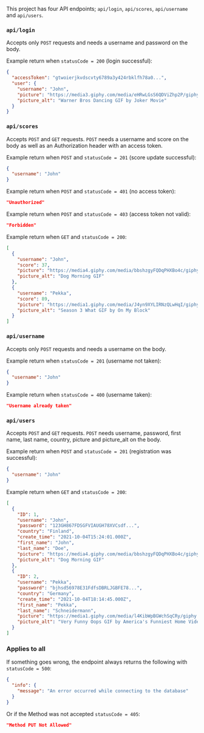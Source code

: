 This project has four API endpoints; `api/login`, `api/scores`, `api/username` and `api/users`.

### `api/login`

Accepts only `POST` requests and needs a username and password on the body.

Example return when `statusCode = 200` (login successful):

```json
{
  "accessToken": "gtwoierjkvdscvty6789a3y424rbklfh78a0...",
  "user": {
    "username": "John",
    "picture": "https://media3.giphy.com/media/eHRwLGsS6QDViZhp2P/giphy.gif...",
    "picture_alt": "Warner Bros Dancing GIF by Joker Movie"
  }
}
```

### `api/scores`

Accepts `POST` and `GET` requests. `POST` needs a username and score on the body as well as an Authorization header with
an access token.

Example return when `POST` and `statusCode = 201` (score update successful):

```json
{
  "username": "John"
}
```

Example return when `POST` and `statusCode = 401` (no access token):

```json
"Unauthorized"
```

Example return when `POST` and `statusCode = 403` (access token not valid):

```json
"Forbidden"
```

Example return when `GET` and `statusCode = 200`:

```json
[
  {
    "username": "John",
    "score": 37,
    "picture": "https://media4.giphy.com/media/bbshzgyFQDqPHXBo4c/giphy.gif...",
    "picture_alt": "Dog Morning GIF"
  },
  {
    "username": "Pekka",
    "score": 89,
    "picture": "https://media1.giphy.com/media/J4yn9XYLIRNzQLwHqI/giphy.gif...",
    "picture_alt": "Season 3 What GIF by On My Block"
  }
]
```

### `api/username`

Accepts only `POST` requests and needs a username on the body.

Example return when `statusCode = 201` (username not taken):

```json
{
  "username": "John"
}
```

Example return when `statusCode = 400` (username taken):

```json
"Username already taken"
```

### `api/users`

Accepts `POST` and `GET` requests. `POST` needs username, password, first name, last name, country, picture and
picture_alt on the body.

Example return when `POST` and `statusCode = 201` (registration was successful):

```json
{
  "username": "John"
}
```

Example return when `GET` and `statusCode = 200`:

```json
[
  {
    "ID": 1,
    "username": "John",
    "password": "123GH867FDSGFVIAUGH78XVCsdf...",
    "country": "Finland",
    "create_time": "2021-10-04T15:24:01.000Z",
    "first_name": "John",
    "last_name": "Doe",
    "picture": "https://media4.giphy.com/media/bbshzgyFQDqPHXBo4c/giphy.gif...",
    "picture_alt": "Dog Morning GIF"
  },
  {
    "ID": 2,
    "username": "Pekka",
    "password": "bjhsd56978E31FdfsDBRLJGBFE78...",
    "country": "Germany",
    "create_time": "2021-10-04T18:14:45.000Z",
    "first_name": "Pekka",
    "last_name": "Schneidermann",
    "picture": "https://media1.giphy.com/media/l4KibWpBGWchSqCRy/giphy.gif...",
    "picture_alt": "Very Funny Oops GIF by America's Funniest Home Videos"
  }
]
```

### Applies to all

If something goes wrong, the endpoint always returns the following with `statusCode = 500`:

```json
{
  "info": {
    "message": "An error occurred while connecting to the database"
  }
}
```

Or if the Method was not accepted `statusCode = 405`:

```json
"Method PUT Not Allowed"
```